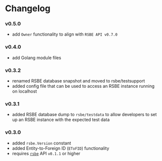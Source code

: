 # Changelog

### v0.5.0
  * add `Owner` functionality to align with `RSBE API v0.7.0`

### v0.4.0
  * add Golang module files

### v0.3.2
  * renamed RSBE database snapshot and moved to rsbe/testsupport
  * added config file that can be used to access an RSBE instance
    running on localhost

### v0.3.1
  * added RSBE database dump to `rsbe/testdata` to allow developers to
    set up an RSBE instance with the expected test data

### v0.3.0
  * added `rsbe.Version` constant
  * added Entity-to-Foreign ID (`EToFID`) functionality
  * requires [`rsbe`](https://github.com/nyudlts/rsbe) API `v0.1.1` or higher
